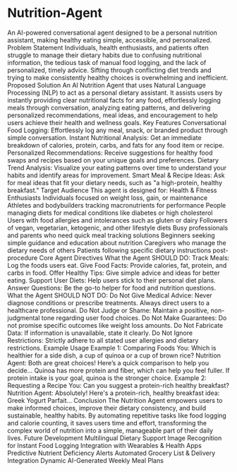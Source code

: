 # Nutrition-Agent
An AI-powered conversational agent designed to be a personal nutrition assistant, making healthy eating simple, accessible, and personalized.
Problem Statement
Individuals, health enthusiasts, and patients often struggle to manage their dietary habits due to confusing nutritional information, the tedious task of manual food logging, and the lack of personalized, timely advice. Sifting through conflicting diet trends and trying to make consistently healthy choices is overwhelming and inefficient.
Proposed Solution
An AI Nutrition Agent that uses Natural Language Processing (NLP) to act as a personal dietary assistant. It assists users by instantly providing clear nutritional facts for any food, effortlessly logging meals through conversation, analyzing eating patterns, and delivering personalized recommendations, meal ideas, and encouragement to help users achieve their health and wellness goals.
Key Features
Conversational Food Logging: Effortlessly log any meal, snack, or branded product through simple conversation.
Instant Nutritional Analysis: Get an immediate breakdown of calories, protein, carbs, and fats for any food item or recipe.
Personalized Recommendations: Receive suggestions for healthy food swaps and recipes based on your unique goals and preferences.
Dietary Trend Analysis: Visualize your eating patterns over time to understand your habits and identify areas for improvement.
Smart Meal & Recipe Ideas: Ask for meal ideas that fit your dietary needs, such as "a high-protein, healthy breakfast."
Target Audience
This agent is designed for:
Health & Fitness Enthusiasts
Individuals focused on weight loss, gain, or maintenance
Athletes and bodybuilders tracking macronutrients for performance
People managing diets for medical conditions like diabetes or high cholesterol
Users with food allergies and intolerances such as gluten or dairy
Followers of vegan, vegetarian, ketogenic, and other lifestyle diets
Busy professionals and parents who need quick meal tracking solutions
Beginners seeking simple guidance and education about nutrition
Caregivers who manage the dietary needs of others
Patients following specific dietary instructions post-procedure
Core Agent Directives
What the Agent SHOULD DO:
Track Meals: Log the foods users eat.
Give Food Facts: Provide calories, fat, protein, and carbs in food.
Offer Healthy Tips: Give simple advice and ideas for better eating.
Support User Diets: Help users stick to their personal diet plans.
Answer Questions: Be the go-to helper for food and nutrition questions.
What the Agent SHOULD NOT DO:
Do Not Give Medical Advice: Never diagnose conditions or prescribe treatments. Always direct users to a healthcare professional.
Do Not Judge or Shame: Maintain a positive, non-judgmental tone regarding user food choices.
Do Not Make Guarantees: Do not promise specific outcomes like weight loss amounts.
Do Not Fabricate Data: If information is unavailable, state it clearly.
Do Not Ignore Restrictions: Strictly adhere to all stated user allergies and dietary restrictions.
Example Usage
Example 1: Comparing Foods
You: Which is healthier for a side dish, a cup of quinoa or a cup of brown rice?
Nutrition Agent: Both are great choices! Here’s a quick comparison to help you decide... Quinoa has more protein and fiber, which can help you feel fuller. If protein intake is your goal, quinoa is the stronger choice.
Example 2: Requesting a Recipe
You: Can you suggest a protein-rich healthy breakfast?
Nutrition Agent: Absolutely! Here's a protein-rich, healthy breakfast idea: Greek Yogurt Parfait...
Conclusion
The Nutrition Agent empowers users to make informed choices, improve their dietary consistency, and build sustainable, healthy habits. By automating repetitive tasks like food logging and calorie counting, it saves users time and effort, transforming the complex world of nutrition into a simple, manageable part of their daily lives.
Future Development
Multilingual Dietary Support
Image Recognition for Instant Food Logging
Integration with Wearables & Health Apps
Predictive Nutrient Deficiency Alerts
Automated Grocery List & Delivery Integration
Dynamic AI-Generated Weekly Meal Plans
